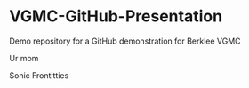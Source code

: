 # VGMC-GitHub-Presentation

Demo repository for a GitHub demonstration for Berklee VGMC

Ur mom



Sonic Frontitties
